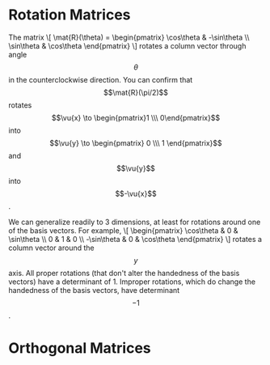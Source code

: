 # Rotation Matrices

The matrix 
\\[
  \mat{R}(\theta) = 
    \begin{pmatrix}
  \cos\theta & -\sin\theta \\\ 
  \sin\theta & \cos\theta
  \end{pmatrix}
\\]
rotates a column vector through angle $$\theta$$ in the counterclockwise direction. You can confirm that $$\mat{R}(\pi/2)$$ rotates $$\vu{x} \to \begin{pmatrix}1 \\\ 0\end{pmatrix}$$ into $$\vu{y} \to \begin{pmatrix} 0 \\\ 1 \end{pmatrix}$$ and $$\vu{y}$$ into $$-\vu{x}$$.

We can generalize readily to 3 dimensions, at least for rotations around one of the basis vectors. For example, 
\\[
    \begin{pmatrix}
    \cos\theta & 0 & \sin\theta \\\ 
    0 & 1 & 0 \\\ 
    -\sin\theta & 0 & \cos\theta
    \end{pmatrix}
\\]
rotates a column vector around the $$y$$ axis. All proper rotations (that don't alter the handedness of the basis vectors) have a determinant of 1. Improper rotations, which do change the handedness of the basis vectors, have determinant $$-1$$.

# Orthogonal Matrices

